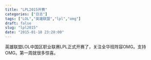 ```yaml
---
title: "LPL2015开赛"
categories: ["日志"]
tags: ["LOL","英雄联盟","lpl","omg"]
draft: false
slug: "lpl2015"
date: "2015-01-18 23:28:00"
---
```


英雄联盟LOL中国区职业联赛LPL正式开赛了，关注全华班阵容OMG。支持OMG。第一周就很多惊喜。
